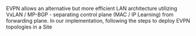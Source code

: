 EVPN allows an alternative but more efficient LAN architecture utilizing VxLAN / MP-BGP - separating control plane (MAC / IP Learning) from forwarding plane.
In our implementation, following the steps to deploy EVPN topologies in a Site